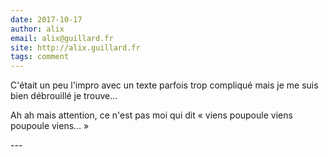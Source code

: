 ```yaml
---
date: 2017-10-17
author: alix
email: alix@guillard.fr
site: http://alix.guillard.fr
tags: comment
---
```


<p>C'était un peu l'impro avec un texte parfois trop compliqué mais je me suis bien débrouillé je trouve…</p>


<p>Ah ah mais attention, ce n'est pas moi qui dit « viens poupoule viens poupoule viens… »</p>
---